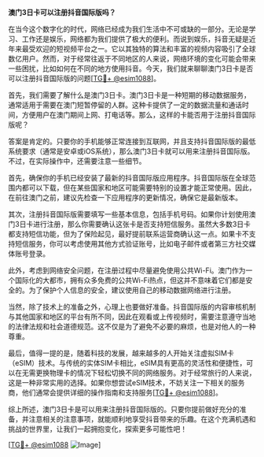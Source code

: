 **澳门3日卡可以注册抖音国际版吗？**

在当今这个数字化的时代，网络已经成为我们生活中不可或缺的一部分。无论是学习、工作还是娱乐，网络都为我们提供了极大的便利。而说到娱乐，抖音无疑是近年来最受欢迎的短视频平台之一。它以其独特的算法和丰富的视频内容吸引了全球数亿用户。然而，对于经常往返于不同地区的人来说，网络环境的变化可能会带来一些困扰，比如如何在不同的地方使用抖音。今天，我们就来聊聊澳门3日卡是否可以注册抖音国际版的问题[[TG💪+ @esim1088](https://t.me/s/esim1088)]。

首先，我们需要了解什么是澳门3日卡。澳门3日卡是一种短期的移动数据服务，通常适用于需要在澳门短暂停留的人群。这种卡提供了一定的数据流量和通话时间，方便用户在澳门期间上网、打电话等。那么，这样的卡能否用于注册抖音国际版呢？

答案是肯定的。只要你的手机能够正常连接到互联网，并且支持抖音国际版的最低系统要求（通常是安卓或iOS系统），那么澳门3日卡就可以用来注册抖音国际版。不过，在实际操作中，还需要注意一些细节。

首先，确保你的手机已经安装了最新的抖音国际版应用程序。抖音国际版在全球范围内都可以下载，但在某些国家和地区可能需要特别的设置才能正常使用。因此，在前往澳门之前，建议先检查一下应用程序的更新情况，确保它是最新版本。

其次，注册抖音国际版需要填写一些基本信息，包括手机号码。如果你计划使用澳门3日卡进行注册，那么你需要确认这张卡是否支持短信服务。虽然大多数3日卡都支持短信功能，但为了保险起见，最好提前联系运营商确认这一点。如果卡不支持短信服务，你可以考虑使用其他方式验证账号，比如电子邮件或者第三方社交媒体账号登录。

此外，考虑到网络安全问题，在注册过程中尽量避免使用公共Wi-Fi。澳门作为一个国际化的大都市，拥有众多免费的公共Wi-Fi热点，但这并不意味着它们都是安全的。为了保护个人信息的安全，建议使用自己的移动数据网络进行注册。

当然，除了技术上的准备之外，心理上也要做好准备。抖音国际版的内容审核机制与其他国家和地区的平台有所不同，因此在观看或上传视频时，需要注意遵守当地的法律法规和社会道德规范。这不仅是为了避免不必要的麻烦，也是对他人的一种尊重。

最后，值得一提的是，随着科技的发展，越来越多的人开始关注虚拟SIM卡（eSIM）技术。与传统的实体SIM卡相比，eSIM具有更高的灵活性和便捷性，可以在无需更换物理卡的情况下轻松切换不同的网络服务。对于经常旅行的人来说，这是一种非常实用的选择。如果你想尝试eSIM技术，不妨关注一下相关的服务商，他们通常会提供详细的操作指南和支持服务[[TG💪+ @esim1088](https://t.me/s/esim1088)]。

综上所述，澳门3日卡是可以用来注册抖音国际版的。只要你提前做好充分的准备，并注意相关的注意事项，就能顺利地享受抖音带来的乐趣。在这个充满机遇和挑战的世界里，让我们一起拥抱变化，探索更多可能性吧！

[[TG💪+ @esim1088](https://t.me/s/esim1088) ![Image](https://i.postimg.cc/4NQfJmqS/Snipaste-2025-05-13-00-14-12.png)]